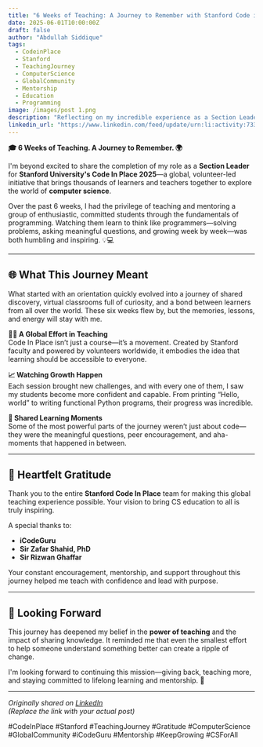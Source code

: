 ```yaml
---
title: "6 Weeks of Teaching: A Journey to Remember with Stanford Code in Place"
date: 2025-06-01T10:00:00Z
draft: false
author: "Abdullah Siddique"
tags:
  - CodeinPlace
  - Stanford
  - TeachingJourney
  - ComputerScience
  - GlobalCommunity
  - Mentorship
  - Education
  - Programming
image: /images/post 1.png
description: "Reflecting on my incredible experience as a Section Leader for Stanford University's Code in Place 2025 program"
linkedin_url: "https://www.linkedin.com/feed/update/urn:li:activity:7334643685076185088/"
---
```


**🎓 6 Weeks of Teaching. A Journey to Remember. 🌍**

I'm beyond excited to share the completion of my role as a **Section Leader** for **Stanford University's Code In Place 2025**—a global, volunteer-led initiative that brings thousands of learners and teachers together to explore the world of **computer science**.

Over the past 6 weeks, I had the privilege of teaching and mentoring a group of enthusiastic, committed students through the fundamentals of programming. Watching them learn to think like programmers—solving problems, asking meaningful questions, and growing week by week—was both humbling and inspiring. 💡💻

---

## 🌐 What This Journey Meant

What started with an orientation quickly evolved into a journey of shared discovery, virtual classrooms full of curiosity, and a bond between learners from all over the world. These six weeks flew by, but the memories, lessons, and energy will stay with me.

**👩‍🏫 A Global Effort in Teaching**  
Code In Place isn’t just a course—it’s a movement. Created by Stanford faculty and powered by volunteers worldwide, it embodies the idea that learning should be accessible to everyone.

**📈 Watching Growth Happen**  
Each session brought new challenges, and with every one of them, I saw my students become more confident and capable. From printing “Hello, world” to writing functional Python programs, their progress was incredible.

**💬 Shared Learning Moments**  
Some of the most powerful parts of the journey weren’t just about code—they were the meaningful questions, peer encouragement, and aha-moments that happened in between.

---

## 🙏 Heartfelt Gratitude

Thank you to the entire **Stanford Code In Place** team for making this global teaching experience possible. Your vision to bring CS education to all is truly inspiring.

A special thanks to:
- **iCodeGuru**
- **Sir Zafar Shahid, PhD**
- **Sir Rizwan Ghaffar**

Your constant encouragement, mentorship, and support throughout this journey helped me teach with confidence and lead with purpose.

---

## 🌱 Looking Forward

This journey has deepened my belief in the **power of teaching** and the impact of sharing knowledge. It reminded me that even the smallest effort to help someone understand something better can create a ripple of change.

I'm looking forward to continuing this mission—giving back, teaching more, and staying committed to lifelong learning and mentorship. 🚀

---

*Originally shared on [LinkedIn](https://www.linkedin.com/feed/update/urn:li:activity:XXXXXXX)*  
_(Replace the link with your actual post)_

#CodeInPlace #Stanford #TeachingJourney #Gratitude #ComputerScience #GlobalCommunity #iCodeGuru #Mentorship #KeepGrowing #CSForAll
